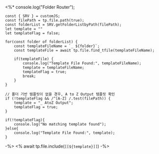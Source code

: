 <%*
    console.log("Folder Router");
    
    const { SRV } = customJS;
    const filePath = tp.file.path(true);
    const folderList = SRV.getFolderListbyPath(filePath);
    let template = ""
    let templateFlag = false;

    for(const folder of folderList) {
        const templateFileName = `_ ${folder}`;
        const templateFile = await tp.file.find_tfile(templateFileName);

        if(templateFile) {
            console.log("Template File Found:", templateFileName);
            template = templateFileName;
            templateFlag = true;
            break;
        }
    }

    // 폴더 기반 템플릿이 없을 경우, A to Z Output 템플릿 확인
    if (!templateFlag && /^[A-Z] /.test(filePath)) {
        template = "_ AtoZ Output";
        templateFlag = true;
    }

    if(!templateFlag){
        console.log("No matching template found");
    }else{
        console.log("Template File Found:", template);
    }
-%>
<% await tp.file.include(`[[${template}]]`) -%>